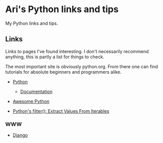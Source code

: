 # Ari's Python links and tips

My Python links and tips.

## Links

Links to pages I've found interesting. I don't necessarily recommend anything,
this is partly a list for things to check.

The most important site is obviously python.org. From there one can find
tutorials for absolute beginners and programmers alike.

- [Python](https://www.python.org/)
    - [Documentation](https://www.python.org/doc/)

- [Awesome Python](https://awesome-python.com/)
- [Python's filter(): Extract Values From Iterables](https://realpython.com/python-filter-function/)

### WWW

- [Django](https://www.djangoproject.com/)
